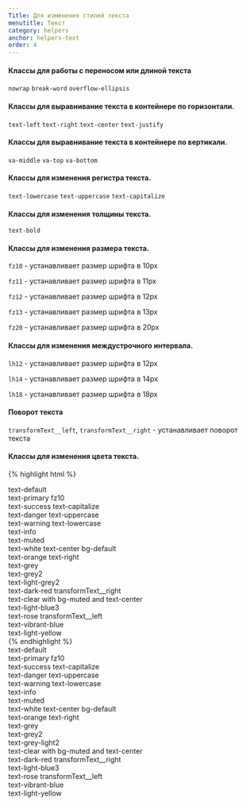 ```yaml
---
Title: Для изменения стилей текста
menutitle: Текст
category: helpers
anchor: helpers-text
order: 4
---
```


#### Классы для работы с переносом или длиной текста

`nowrap`
`break-word`
`overflow-ellipsis`

#### Классы для выравнивание текста в контейнере по горизонтали.

`text-left`
`text-right`
`text-center`
`text-justify`

#### Классы для выравнивание текста в контейнере по вертикали.

`va-middle`
`va-top`
`va-bottom`

#### Классы для изменения регистра текста.

`text-lowercase`
`text-uppercase`
`text-capitalize`

#### Классы для изменения толщины текста.

`text-bold`

#### Классы для изменения размера текста.

`fz10` - устанавливает размер шрифта в 10px

`fz11` - устанавливает размер шрифта в 11px

`fz12` - устанавливает размер шрифта в 12px

`fz13` - устанавливает размер шрифта в 13px

`fz20` - устанавливает размер шрифта в 20px

#### Классы для изменения междустрочного интервала.

`lh12` - устанавливает размер шрифта в 12px

`lh14` - устанавливает размер шрифта в 14px

`lh18` - устанавливает размер шрифта в 18px

#### Поворот текста
`transformText__left`, `transformText__right` - устанавливает поворот текста

#### Классы для изменения  цвета текста.

{% highlight html %}
  <div class="text-default">text-default</div>
  <div class="text-primary fz10">text-primary fz10</div>
  <div class="text-success text-capitalize">text-success text-capitalize</div>
  <div class="text-danger text-uppercase">text-danger text-uppercase</div>
  <div class="text-warning text-lowercase">text-warning text-lowercase</div>
  <div class="text-info">text-info</div>
  <div class="text-muted">text-muted</div>
  <div class="text-white text-center bg-default">text-white text-center bg-default</div>
  <div class="text-orange text-right">text-orange text-right</div>
  <div class="text-grey">text-grey</div>
  <div class="text-grey2">text-grey2</div>
  <div class="text-light-grey2">text-light-grey2</div>
  <div class="text-dark-red transformText__right">text-dark-red transformText__right</div>
  <div class="bg-muted text-center">text-clear with bg-<span class="text-clear">muted</span> and text-center</div>
  <div class="text-light-blue3">text-light-blue3</div>
  <div class="text-rose transformText__left">text-rose transformText__left</div>
  <div class="text-vibrant-blue">text-vibrant-blue</div>
  <div class="text-light-yellow">text-light-yellow</div>
{% endhighlight %}

<div class="bs-docs-example">
  <div class="text-default mb-10">text-default</div>
  <div class="text-primary fz10 mb-10">text-primary fz10</div>
  <div class="text-success text-capitalize mb-10">text-success text-capitalize</div>
  <div class="text-danger text-uppercase mb-10">text-danger text-uppercase</div>
  <div class="text-warning text-lowercase mb-10">text-warning text-lowercase</div>
  <div class="text-info mb-10">text-info</div>
  <div class="text-muted mb-10">text-muted</div>
  <div class="text-white text-center bg-default mb-10">text-white text-center bg-default</div>
  <div class="text-orange text-right mb-10">text-orange text-right</div>
  <div class="text-grey mb-10">text-grey</div>
  <div class="text-grey2 mb-10">text-grey2</div>
  <div class="text-light-grey2 mb-10">text-grey-light2</div>
  <div class="bg-muted text-center mb-10">text-clear with bg-<span class="text-clear">muted</span> and text-center</div>
  <div class="text-dark-red transformText__right mb-10">text-dark-red transformText__right</div>
  <div class="text-light-blue3 mb-10">text-light-blue3</div>
  <div class="text-rose transformText__left mb-10">text-rose transformText__left</div>
  <div class="text-vibrant-blue mb-10">text-vibrant-blue</div>
  <div class="text-light-yellow mb-10">text-light-yellow</div>
</div>
